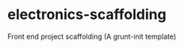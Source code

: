 electronics-scaffolding
=======================

Front end project scaffolding (A grunt-init template)

